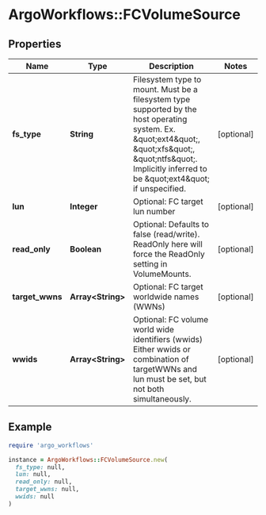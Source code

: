 # ArgoWorkflows::FCVolumeSource

## Properties

| Name | Type | Description | Notes |
| ---- | ---- | ----------- | ----- |
| **fs_type** | **String** | Filesystem type to mount. Must be a filesystem type supported by the host operating system. Ex. \&quot;ext4\&quot;, \&quot;xfs\&quot;, \&quot;ntfs\&quot;. Implicitly inferred to be \&quot;ext4\&quot; if unspecified. | [optional] |
| **lun** | **Integer** | Optional: FC target lun number | [optional] |
| **read_only** | **Boolean** | Optional: Defaults to false (read/write). ReadOnly here will force the ReadOnly setting in VolumeMounts. | [optional] |
| **target_wwns** | **Array&lt;String&gt;** | Optional: FC target worldwide names (WWNs) | [optional] |
| **wwids** | **Array&lt;String&gt;** | Optional: FC volume world wide identifiers (wwids) Either wwids or combination of targetWWNs and lun must be set, but not both simultaneously. | [optional] |

## Example

```ruby
require 'argo_workflows'

instance = ArgoWorkflows::FCVolumeSource.new(
  fs_type: null,
  lun: null,
  read_only: null,
  target_wwns: null,
  wwids: null
)
```

